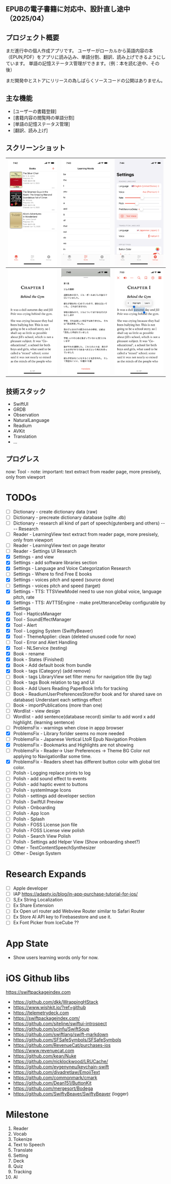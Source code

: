 ## EPUBの電子書籍に対応中、設計直し途中　（2025/04）


## プロジェクト概要

まだ進行中の個人作成アプリです。
ユーザーがローカルから英語内容の本（EPUN,PDF）をアプリに読み込み、単語分割、翻訳、読み上げできるようにしています。
単語の記憶ステータス管理ができます。（例：本を読む途中、その後）

まだ開発中とストアにリリースの為しばらくソースコードの公開はありません。


## 主な機能

- [ユーザーの書籍登録]
- [書籍内容の閲覧時の単語分割]
- [単語の記憶ステータス管理]
- [翻訳、読み上げ]

## スクリーンショット

| ![Image 1](imgs/1.png) | ![Image 2](imgs/2.png) | ![Image 3](imgs/3.png) |
|---------------------------------|---------------------------------|---------------------------------|
| ![Image 4](imgs/4.png) | ![Image 5](imgs/5.png) | ![Image 6](imgs/6.png) |



## 技術スタック
- SwiftUI
- GRDB
- Observation
- NaturalLanguage
- Readium
- AVKit
- Translation
- ...

## プログレス
now:        Tool -
            note:
important:  text extract from reader page, more presisely, only from viewport

# TODOs
- [ ] Dictionary - create dictionary data (raw)
- [ ] Dictionary - precreate dictionary database (sqlite .db)
- [ ] Dictionary - research all kind of part of speech(gutenberg and others) ---- Research
- [ ] Reader - LearningView text extract from reader page, more presisely, only from viewport
- [ ] Reader - LearningView text on page iterator
- [ ] Reader - Settings UI Research
- [x] Settings - and view
- [x] Settings - add software libraries section
- [x] Settings - Language and Voice Categorization Research
- [ ] Settings - Where to find Free E books
- [x] Settings - voices pitch and speed (source done)
- [ ] Settings - voices pitch and speed (target)
- [x] Settings - TTS: TTSViewModel need to use non global voice, language pitch, rate
- [x] Settings - TTS: AVTTSEngine - make preUtteranceDelay configurable by Settings
- [x] Tool - HapticsManager
- [x] Tool - SoundEffectManager
- [x] Tool - Alert
- [x] Tool - Logging System (SwiftyBeaver)
- [x] Tool - ThemeApplier: clean (deleted unused code for now)
- [ ] Tool - Error and Alert Handling
- [x] Tool - NLService (testing)
- [x] Book - rename
- [x] Book - States (Finished)
- [x] Book - Add default book from bundle
- [x] Book - tags (Category) (add remove)
- [ ] Book - tags LibraryView set filter menu for navigation title (by tag)
- [ ] Book - tags Book relation to tag and UI
- [ ] Book - Add Users Reading PaperBook Info for tracking
- [ ] Book - ReadiumUserPreferencesStore(for book and for shared save on database)  Understant each settings effect
- [ ] Book - importPublications (more than one)
- [ ] Wordlist - view design
- [ ] Wordlist - add sentence(database record) similar to add word x add highlight. (learning sentence)
- [ ] ProblemsFix - warnings when close in appp browser
- [X] ProblemsFix - Library forlder seems no more needed
- [ ] ProblemsFix - Japanese Vertical LtoR Epub Navigation Problem
- [x] ProblemsFix - Bookmarks and Highlights are not showing
- [ ] ProblemsFix - Reader-> User Preferences -> Theme BG Color not applying to NavigationBar some time.
- [x] ProblemsFix - Readers sheet has different button color with global tint color.
- [ ] Polish - Logging replace prints to log
- [ ] Polish - add sound effect to events
- [ ] Polish - add haptic event to buttons
- [ ] Polish - systemImage Icons
- [ ] Polish - settings add developer section
- [ ] Polish - SwiftUI Preview
- [ ] Polish - Onboarding
- [ ] Polish - App Icon
- [ ] Polish - Splash
- [ ] Polish - FOSS License json file
- [ ] Polish - FOSS License view polish
- [ ] Polish - Search View Polish
- [ ] Polish - Settings add Helper View (Show onboarding sheet?)
- [ ] Other - TextContentSpeechSynthesizer
- [ ] Other - Design System

# Research Expands
- [ ] Apple developer
- [ ] IAP https://adapty.io/blog/in-app-purchase-tutorial-for-ios/
- [ ] S,Ex String Localization
- [ ] Ex Share Extension
- [ ] Ex Open url router add Webview Router similar to Safari Router
- [ ] Ex Store AI API key to Firebasestore and use it.
- [ ] Ex Font Picker from IceCube ??

# App State
- Show users learning words only for now.

# iOS Github libs
  https://swiftpackageindex.com
  - https://github.com/dkk/WrappingHStack
  - https://www.wishkit.io/?ref=github
  - https://telemetrydeck.com
  - https://swiftpackageindex.com/
  - https://github.com/siteline/swiftui-introspect
  - https://github.com/scinfu/SwiftSoup
  - https://github.com/swiftlang/swift-markdown
  - https://github.com/SFSafeSymbols/SFSafeSymbols
  - https://github.com/RevenueCat/purchases-ios             https://www.revenuecat.com
  - https://github.com/kean/Nuke
  - https://github.com/nicklockwood/LRUCache/
  - https://github.com/evgenyneu/keychain-swift
  - https://github.com/divadretlaw/EmojiText
  - https://github.com/commonmark/cmark
  - https://github.com/Dean151/ButtonKit
  - https://github.com/mergesort/Bodega
  - https://github.com/SwiftyBeaver/SwiftyBeaver  (logger)

# Milestone
1. Reader
2. Vocab
3. Tokenize
4. Text to Speech
5. Translate
6. Setting
7. Deck
8. Quiz
9. Tracking
10. AI
